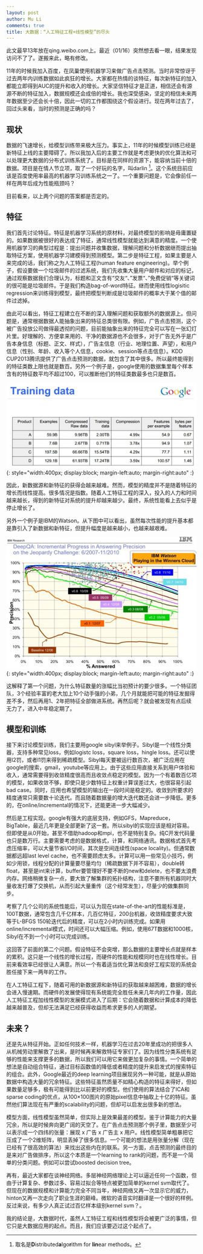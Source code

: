 ```yaml
---
layout: post
author: Mu Li
comments: true
title: 大数据：“人工特征工程+线性模型”的尽头
---
```


<div class="message">
此文最早13年放在qing.weibo.com上。最近（01/16）突然想去看一眼，结果发现访问不了了。遂搬来此，略有修改。
</div>

11年的时候我加入百度，在凤巢使用机器学习来做广告点击预测。当时非常惊讶于过去两年内训练数据如此疯狂的增长。大家都在热情的谈特征，每次新特征的加入都能立即得到AUC的提升和收入的增长。大家坚信特征才是正道，相信还会有源源不断的特征加入，数据规模还会成倍的增长。我也深受感染，坚定的相信未来两年数据至少还会长十倍，因此一切的工作都围绕这个假设进行。现在两年过去了，回过头来看，当时的预测是正确的吗？

## 现状

数据的飞速增长，给模型训练带来极大压力。事实上，11年的时候模型训练已经是新特征上线的主要障碍了。所以我加入后的主要工作就是考虑更快的优化算法和可以处理更大数据的分布式训练系统了。目标是在同样的资源下，能容纳当前十倍的数据。项目是在情人节立项，取了一个好玩的名字，叫darlin [^1]。这个系统目前应该是百度使用率最高的机器学习训练系统之一了。一个重要问题是，它会像前任一样在两年后成为性能瓶颈吗？

目前看来，以上两个问题的答案都是否定的。

## 特征

我们首先讨论特征。特征是机器学习系统的原材料，对最终模型的影响是毋庸置疑的。如果数据被很好的表达成了特征，通常线性模型就能达到满意的精度。一个使用机器学习的典型过程是：提出问题并收集数据，理解问题和分析数据继而提出抽取特征方案，使用机器学习建模得到预测模型。第二步是特征工程，如果主要是人来完成的话，我们称之为人工特征工程(human feature engineering)。举个例子，假设要做一个垃圾邮件的过滤系统，我们先收集大量用户邮件和对应的标记，通过观察数据我们合理认为，标题和正文含有“交友“、”发票“、”免费促销“等关键词的很可能是垃圾邮件。于是我们构造bag-of-word特征。继而使用线性logisitic regression来训练得到模型，最终把模型判断成是垃圾邮件的概率大于某个值的邮件过滤掉。

由此可以看出，特征工程建立在不断的深入理解问题和获取额外的数据源上。但问题是，通常根据数据人能抽象出来的特征总类很有限。例如，广告点击预测，这个被广告投放公司做得最透彻的问题，目前能抽象出来的特征完全可以写在一张幻灯片里。好理解的、方便拿来用的、干净的数据源也不会很多，对于广告无外乎是广告本身信息（标题、正文、样式），广告主信息（行业、地理位置、声望），和用户信息（性别、年龄、收入等个人信息，cookie、session等点击信息）。KDD CUP2013腾讯提供了广告点击预测的数据，就包含了其中很多。所以最终能得到的特征类数上限也就是数百。另外一个例子是，google使用的数据集里每个样本含有的特征数平均不超过100，可以推断他们的特征类数最多也只是数百。

![](https://raw.githubusercontent.com/mli/mli.github.io/master/imgs/google-training-data.jpg){: style="width:400px; display:block; margin-left:auto; margin-right:auto" :}

因此，新数据源和新特征的获得会越来越难。然而，模型的精度并不是随着特征的增长而线性提高。很多情况是指数。随着人工特征工程的深入，投入的人力和时间越来越长，得到的新特征对系统的提升却越来越少。最终，系统性能看上去似乎是停止增长了。

另外一个例子是IBM的Watson。从下图中可以看出，虽然每次性能的提升基本都是靠引入了新数据和新特征，但提升幅度是越来越小，也越来越艰难。

![](https://raw.githubusercontent.com/mli/mli.github.io/master/imgs/deepqa.jpg){: style="width:400px; display:block; margin-left:auto; margin-right:auto" :}


这解释了第一个问题，为什么特征数量的涨幅比当初预计的要少很多。一个特征团队，3个经验丰富的老大加上10个动手强的小弟，几个月就能把可能的特征发掘得差不多，然后再用1、2年把特征全部做进系统。再然后呢？就会被发现有点后续无力了，进入中年稳定期了。

## 模型和训练

接下来讨论模型训练，我们主要用google sibyl​来举例子。Sibyl是一个线性分类器，支持多种常见loss，例如logistc loss，square loss，hingle loss。还可以使用l2罚，或者l1罚来得到稀疏模型。Sibyl每天要被运行数百次，被广泛应用在google的搜索，gmail，youtube等应用上。由于这些应用直接关系到用户体验和收入，通常需要得到收敛精度很高而且收敛点稳定的模型。因为一个有着数百亿项的模型，如果收敛不够，即使只是少数特征上权重计算误差过大，也很容易引起bad case。同时，应用也希望模型的输出在一段时间是稳定的。收敛到所要求的精度通常只需要数十论迭代。而且随着数据量的增大迭代数还会进一步降低。更多的，在online/incremental的情况下，还能更进一步大幅减少。

然后是工程实现。google有强大的底层支持，例如GFS，Mapreduce，BigTable，最近几年更是全部更新了这一套。所以sibyl的实现应该是相对容易。但即使是从0开始，甚至不借助hadoop和mpi，也不是特别复杂。纯C开发代码量也只是数万行。主要需要考虑的是数据格式，计算，和网络通讯。数据格式首先考虑压缩率，可以大量节省I/O时间，其次是空间连续性(space locality)。但通常数据都远超last level cache，也不需要顾虑太多。计算可以用一些常见小技巧，例如少用锁，线程分配的计算量要尽量均匀（稀疏数据下并不容易），double转float，甚至是int来计算，buffer要管理好不要不断的new和delete，也不要太浪费内存。网络稍微复杂一点，要大致了解集群的拓扑结构，注意不要所有机器同时大量收发打爆了交换机，从而引起大量重传（这个经常发生），尽量少的做集群同步。

考察了几个公司的系统性能后，可以认为现在state-of-the-art的性能标准是，100T数据，通常包含几千亿样本，几百亿特征，200台机器，收敛精度要求大致等于L-BFGS 150轮迭代后的精度，可以在2小时内训练完成。如果用online/incremental模式，时间还可以大幅压缩。例如，使用67T数据和1000核，Sibyl在不到一个小时可以完成训练。

这回答了前面的第二个问题。假设特征不会突增，那么数据的主要增长点就是样本的累积。这只是一个线性的增长过程，而硬件的性能和规模同时也在线性增长。目前来看效率已经很让人满意。所以一个有着适当优化算法和良好工程实现的系统会胜任接下来一两年的工作。

在人工特征工程下，随着可用的新数据源和新特征的获取越来越困难，数据的增长会进入慢速期。而硬件的发展使得现有系统能完全胜任未来几年内的工作量，因此人工特征工程加线性模型的发展模式进入了后期：它会随着数据和计算成本的降低越来越普及，但却无法满足已经获得收益而希求更多的人的期望。

## 未来？

还是先从特征开始。正如任何技术一样，机器学习在过去20年里成功的把很多人从机械劳动里解救了出来，是时候再来解救特征专家们了。因为线性分类系统有足够的性能来支撑更多的数据，所以我们可以用它来做更加复杂的事情。一个简单的想法是自动组合特征，通过目标函数值的降低或者精度的提升来启发式的搜索特征的组合。此外，Google最近的deep learning项目展现另外一种可能，就是从原始数据中构造大量的冗余特征。这些特征虽然质量不如精心构造的特征来得好，但如果数量足够多，极有可能得到比以前更好的模型。他们使用的算法结合了ICA和sparse coding的优点，从100×100图片的原始pixel信息中抽取上十亿的特征。虽然他们算法现在有严重的scalability的问题，但却可以启发出很多新的想法。

模型方面，线性模型虽然简单，但实际上是效果最差的模型。鉴于计算能力的大量冗余，所以是时候奔向更广阔的天空了。在广告点击预测那个例子里，数据至少可以表示成一个四纬的张量：展现 x 广告 x 广告主 x 用户。线性模型简单粗暴把它压成了一个2维矩阵，明显丢掉了很多信息。一个可能的想法是用张量分解（现在已经有了很高效的算法）来找出这些内在的联系。另一方面，点击预测的最终目的是来对广告做排序，所以这个本质是一个learning to rank的问题，而不是一个简单的分类问题。例如可以尝试boosted decision tree。

再有，最近大家都在谈神经网络。多层神经网络理论上可以逼近任何一个函数，但由于计算复杂、参数过多、容易过拟合等特点被更加简单的kernel svm取代了。但现在的数据规模和计算能力完全不同当年，神经网络又再一次显示它的威力，hinton又再一次走向了职业生涯的巅峰。微软的语音实时翻译是一个很好的样例。反过来说，有多少人真正试过百亿样本级别kernel svm？。

我的结论是，大数据时代，虽然人工特征工程和线性模型将会被更广泛的事情，但它只是大数据应用的起点。而且，我们应该要迈过这个起点了。

[^1]: 取名是<strong>D</strong>istributed<strong>a</strong>lgo<strong>r</strong>ithm for <strong>lin</strong>ear methods。
